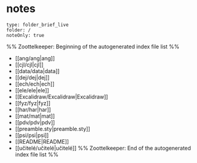 # notes
```ccard
type: folder_brief_live
folder: /
noteOnly: true
```
%% Zoottelkeeper: Beginning of the autogenerated index file list  %%
-  [[ang/ang|ang]]
-  [[cjl/cjl|cjl]]
-  [[data/data|data]]
-  [[dej/dej|dej]]
-  [[ech/ech|ech]]
-  [[ele/ele|ele]]
-  [[Excalidraw/Excalidraw|Excalidraw]]
-  [[fyz/fyz|fyz]]
-  [[har/har|har]]
-  [[mat/mat|mat]]
-  [[pdv/pdv|pdv]]
-  [[preamble.sty|preamble.sty]]
-  [[psi/psi|psi]]
-  [[README|README]]
-  [[učitelé/učitelé|učitelé]]
%% Zoottelkeeper: End of the autogenerated index file list  %%
